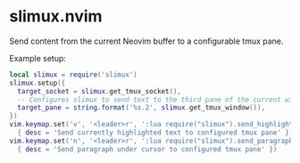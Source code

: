 # slimux.nvim

Send content from the current Neovim buffer to a configurable tmux pane.

Example setup:
```lua
local slimux = require('slimux')
slimux.setup({
  target_socket = slimux.get_tmux_socket(),
  -- Configures slimux to send text to the third pane of the current window
  target_pane = string.format('%s.2', slimux.get_tmux_window()),
})
vim.keymap.set('v', '<leader>r', ':lua require("slimux").send_highlighted_text()<CR>',
  { desc = 'Send currently highlighted text to configured tmux pane' })
vim.keymap.set('n', '<leader>r', ':lua require("slimux").send_paragraph_text()<CR>',
  { desc = 'Send paragraph under cursor to configured tmux pane' })
```
